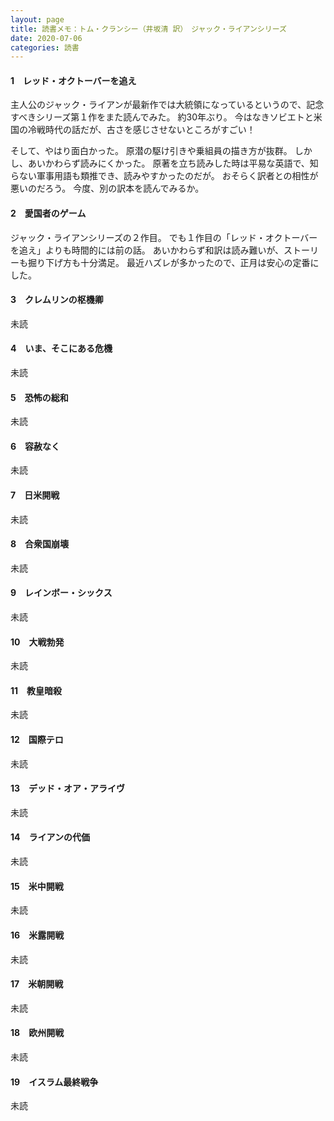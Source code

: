 ```yaml
---
layout: page
title: 読書メモ：トム・クランシー（井坂清 訳）　ジャック・ライアンシリーズ
date: 2020-07-06
categories: 読書
---
```

#### 1　レッド・オクトーバーを追え

主人公のジャック・ライアンが最新作では大統領になっているというので、記念すべきシリーズ第１作をまた読んでみた。
約30年ぶり。
今はなきソビエトと米国の冷戦時代の話だが、古さを感じさせないところがすごい！

そして、やはり面白かった。
原潜の駆け引きや乗組員の描き方が抜群。
しかし、あいかわらず読みにくかった。
原著を立ち読みした時は平易な英語で、知らない軍事用語も類推でき、読みやすかったのだが。
おそらく訳者との相性が悪いのだろう。
今度、別の訳本を読んでみるか。

#### 2　愛国者のゲーム

ジャック・ライアンシリーズの２作目。
でも１作目の「レッド・オクトーバーを追え」よりも時間的には前の話。
あいかわらず和訳は読み難いが、ストーリーも掘り下げ方も十分満足。
最近ハズレが多かったので、正月は安心の定番にした。

#### 3　クレムリンの枢機卿

未読

#### 4　いま、そこにある危機

未読

#### 5　恐怖の総和

未読

#### 6　容赦なく

未読

#### 7　日米開戦

未読

#### 8　合衆国崩壊

未読

#### 9　レインボー・シックス

未読

#### 10　大戦勃発

未読

#### 11　教皇暗殺

未読

#### 12　国際テロ

未読

#### 13　デッド・オア・アライヴ

未読

#### 14　ライアンの代価

未読

#### 15　米中開戦

未読

#### 16　米露開戦

未読

#### 17　米朝開戦

未読

#### 18　欧州開戦

未読

#### 19　イスラム最終戦争

未読
